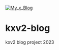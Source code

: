 [![My_x_Blog](https://raw.githubusercontent.com/a-hakim/kxv2-blog/main/public/image/my_x_blog_logo.png?token=GHSAT0AAAAAACGXUX724J2MNKGPW4SIUWMEZH7JKGA)](https://github.com/a-hakim)

# kxv2-blog
 kxv2 blog project 2023
